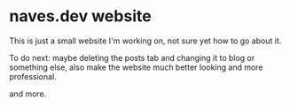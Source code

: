 # naves.dev website
This is just a small website I'm working on, not sure yet how to go about it.

To do next: maybe deleting the posts tab and changing it to blog or something else, also make the website much better looking and more professional.

and more.

